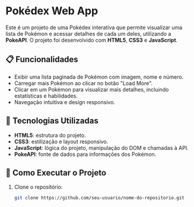 # Pokédex Web App

Este é um projeto de uma Pokédex interativa que permite visualizar uma lista de Pokémon e acessar detalhes de cada um deles, utilizando a **PokeAPI**. O projeto foi desenvolvido com **HTML5**, **CSS3** e **JavaScript**.

## 📋 Funcionalidades

- Exibir uma lista paginada de Pokémon com imagem, nome e número.
- Carregar mais Pokémon ao clicar no botão "Load More".
- Clicar em um Pokémon para visualizar mais detalhes, incluindo estatísticas e habilidades.
- Navegação intuitiva e design responsivo.

## 🔧 Tecnologias Utilizadas

- **HTML5**: estrutura do projeto.
- **CSS3**: estilização e layout responsivo.
- **JavaScript**: lógica do projeto, manipulação do DOM e chamadas à API.
- **PokeAPI**: fonte de dados para informações dos Pokémon.

## 🚀 Como Executar o Projeto

1. Clone o repositório:
   ```bash
   git clone https://github.com/seu-usuario/nome-do-repositorio.git
